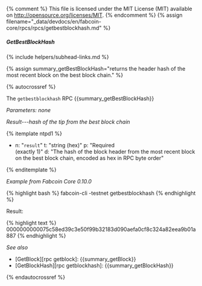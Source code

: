{% comment %}
This file is licensed under the MIT License (MIT) available on
http://opensource.org/licenses/MIT.
{% endcomment %}
{% assign filename="_data/devdocs/en/fabcoin-core/rpcs/rpcs/getbestblockhash.md" %}

##### GetBestBlockHash
{% include helpers/subhead-links.md %}

{% assign summary_getBestBlockHash="returns the header hash of the most recent block on the best block chain." %}

{% autocrossref %}

The `getbestblockhash` RPC {{summary_getBestBlockHash}}

*Parameters: none*

*Result---hash of the tip from the best block chain*

{% itemplate ntpd1 %}
- n: "`result`"
  t: "string (hex)"
  p: "Required<br>(exactly 1)"
  d: "The hash of the block header from the most recent block on the best block chain, encoded as hex in RPC byte order"

{% enditemplate %}

*Example from Fabcoin Core 0.10.0*

{% highlight bash %}
fabcoin-cli -testnet getbestblockhash
{% endhighlight %}

Result:

{% highlight text %}
0000000000075c58ed39c3e50f99b32183d090aefa0cf8c324a82eea9b01a887
{% endhighlight %}

*See also*

* [GetBlock][rpc getblock]: {{summary_getBlock}}
* [GetBlockHash][rpc getblockhash]: {{summary_getBlockHash}}

{% endautocrossref %}

